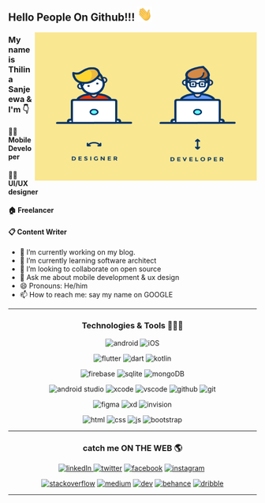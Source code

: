 ## Hello People On Github!!! <img src="https://github.com/thilina-sanjeewa/thilina-sanjeewa/blob/main/wave.gif" width="30px">

<img align="right" alt="GIF" src="https://github.com/thilina-sanjeewa/thilina-sanjeewa/blob/main/5.gif?raw=true" width="450" height="300"  />

###   My name is Thilina Sanjeewa & I'm 👇 
#### 👨‍💻 Mobile Developer  
#### 🧑‍🎨 UI/UX designer 
#### 🏠 Freelancer
#### 📋 Content Writer


- 🔭 I’m currently working on my blog.
- 🌱 I’m currently learning software architect
- 👯 I’m looking to collaborate on open source
- 💬 Ask me about mobile development & ux design
- 😄 Pronouns: He/him
- 📫 How to reach me: say my name on GOOGLE 

---

<h3 align="center">Technologies & Tools 🧑‍💻📲</h3>
<p align="center"><a><img src="https://img.shields.io/badge/Android-3DDC84?style=for-the-badge&logo=android&logoColor=white" alt="android"/></a> <a><img src="https://img.shields.io/badge/iOS-000000?style=for-the-badge&logo=ios&logoColor=white" alt="iOS"/></a></p>
<p align="center"><a><img src="https://img.shields.io/badge/Flutter-02569B?style=for-the-badge&logo=flutter&logoColor=white" alt="flutter"/></a> <a><img src="https://img.shields.io/badge/Dart-0175C2?style=for-the-badge&logo=dart&logoColor=white" alt="dart"/></a> <a><img src="https://img.shields.io/badge/Kotlin-0095D5?&style=for-the-badge&logo=kotlin&logoColor=white" alt="kotlin"/> 
<p align="center"><a><img src="https://img.shields.io/badge/firebase-ffca28?style=for-the-badge&logo=firebase&logoColor=black" alt="firebase"/></a> <a><img src="https://img.shields.io/badge/SQLite-07405E?style=for-the-badge&logo=sqlite&logoColor=white" alt="sqlite"/></a> <a><img src="https://img.shields.io/badge/MongoDB-4EA94B?style=for-the-badge&logo=mongodb&logoColor=white" alt="mongoDB"/></a></p>
  <p align="center"><a><img src="https://img.shields.io/badge/Android_Studio-3DDC84?style=for-the-badge&logo=android-studio&logoColor=white" alt="android studio"/></a> <a><img src="https://img.shields.io/badge/Xcode-007ACC?style=for-the-badge&logo=Xcode&logoColor=white" alt="xcode"/></a> <a><img src="https://img.shields.io/badge/Visual_Studio_Code-0078D4?style=for-the-badge&logo=visual%20studio%20code&logoColor=white" alt="vscode"/></a> <a><img src="https://img.shields.io/badge/GitHub-100000?style=for-the-badge&logo=github&logoColor=white" alt="github"/></a> <a><img src="https://img.shields.io/badge/GIT-E44C30?style=for-the-badge&logo=git&logoColor=white" alt="git"></a></p>
<p align="center"><a><img src="https://img.shields.io/badge/Figma-F24E1E?style=for-the-badge&logo=figma&logoColor=white" alt="figma"/></a> <a><img src="https://img.shields.io/badge/Adobe%20XD-470137?style=for-the-badge&logo=Adobe%20XD&logoColor=#FF61F6" alt="xd"/></a> <a><img src="https://img.shields.io/badge/InVision-FF3366?style=for-the-badge&logo=InVision&logoColor=white" alt="invision"></a></p>
<p align="center"><a><img src="https://img.shields.io/badge/HTML5-E34F26?style=for-the-badge&logo=html5&logoColor=white" alt="html"/></a> <a><img src="https://img.shields.io/badge/CSS3-1572B6?style=for-the-badge&logo=css3&logoColor=white" alt="css"/></a> <a><img src="https://img.shields.io/badge/JavaScript-323330?style=for-the-badge&logo=javascript&logoColor=F7DF1E" alt="js"/></a> <a><img src="https://img.shields.io/badge/Bootstrap-563D7C?style=for-the-badge&logo=bootstrap&logoColor=white" alt="bootstrap"/></a> </p>
  
  
  
------

<h3 align="center">catch me ON THE WEB 🌎</h3>
<p align="center"><a href="https://www.linkedin.com/in/thilinasanjeewa/" target="blank"><img src="https://img.shields.io/badge/LinkedIn-0077B5?style=for-the-badge&logo=linkedin&logoColor=white" alt="linkedIn"/> </a><a href="https://twitter.com/___thilina"  target="blank"><img src="https://img.shields.io/badge/Twitter-1DA1F2?style=for-the-badge&logo=twitter&logoColor=white" alt="twitter"/></a> <a href="https://www.facebook.com/thIlIna814/"  target="blank"><img src="https://img.shields.io/badge/Facebook-1877F2?style=for-the-badge&logo=facebook&logoColor=white" alt="facebook"/></a> <a href="https://instagram.com/___thilina"  target="blank"><img src="https://img.shields.io/badge/Instagram-E4405F?style=for-the-badge&logo=instagram&logoColor=white" alt="instagram"/></a> <a href="https://pin.it/1NZOje8"  target="blank"><img src="https://img.shields.io/badge/Pinterest-%23E60023.svg?&style=for-the-badge&logo=Pinterest&logoColor=white" alt=""/></a></p><p align="center"> <a href="https://stackoverflow.com/users/17919532/thilina-sanjeewa"  target="blank"><img src="https://img.shields.io/badge/Stack_Overflow-FE7A16?style=for-the-badge&logo=stack-overflow&logoColor=white" alt="stackoverflow"/></a> <a href="https://medium.com/@___thilina"  target="blank"><img src="https://img.shields.io/badge/Medium-12100E?style=for-the-badge&logo=medium&logoColor=white" alt="medium"/></a> <a href="https://dev.to/___thilina"  target="blank"><img src="https://img.shields.io/badge/dev.to-0A0A0A?style=for-the-badge&logo=devdotto&logoColor=white" alt="dev"/></a> <a href="https://www.behance.net/thilinasanjeewa/projects"  target="blank"><img src="https://img.shields.io/badge/Behance-0054F7?style=for-the-badge&logo=behance&logoColor=white" alt="behance"/></a> <a href="https://dribbble.com/___thilina"  target="blank"><img src="https://img.shields.io/badge/Dribbble-EA4C89?style=for-the-badge&logo=dribbble&logoColor=white" alt="dribble"/></a></p>

  
  


 ---


<!--
**thilina-sanjeewa/thilina-sanjeewa** is a ✨ _special_ ✨ repository because its `README.md` (this file) appears on your GitHub profile.

Here are some ideas to get you started:

- 🔭 I’m currently working on ...
- 🌱 I’m currently learning ...
- 👯 I’m looking to collaborate on ...
- 🤔 I’m looking for help with ...
- 💬 Ask me about ...
- 📫 How to reach me: ...
- 😄 Pronouns: ...
- ⚡ Fun fact: ...
-->
